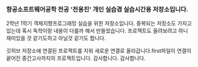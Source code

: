 ### 항공소프트웨어공학 전공 '전용진' 개인 실습겸 실습시간용 저장소입니다.
2학년 1학기 객체지향프로그래밍 실습을 위한 저장소입니다. 중복되는 저장소도 가지고 있는데 혹시 독학이랑 내용이 다를까 해서 만들었습니다.
프로젝트도 올려보려고 하니 재미있을 것 같기도하고 아닐것 같기도 합니다. 

깃허브 저장소에 연결된 프로젝트를 지워 새로운 연결로 올라갑니다.first파일이 연결이 끝어진 중간고사까지의 프로젝트입니다. 감사합니다.
감사합니다.
